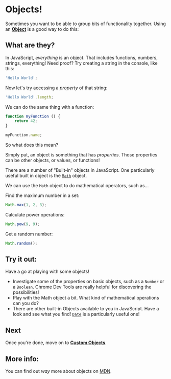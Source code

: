 # Objects!

Sometimes you want to be able to group bits of functionality together. Using an [**Object**](https://developer.mozilla.org/en-US/docs/Web/JavaScript/Reference/Global_Objects/Object) is a good way to do this:

## What are they?

In JavaScript, *everything* is an object. That includes functions, numbers, strings, everything! Need proof? Try creating a string in the console, like this:

```javascript
'Hello World';
```

Now let's try accessing a *property* of that string:

```javascript
'Hello World'.length;
```

We can do the same thing with a function:

```javascript
function myFunction () {
    return 42;
}

myFunction.name;
```

So what does this mean?

Simply put, an object is something that has *properties*. Those properties can be other objects, or values, or functions!

There are a number of "Built-in" objects in JavaScript. One particularly useful built in object is the [`Math`](https://developer.mozilla.org/en-US/docs/Web/JavaScript/Reference/Global_Objects/Math) object.

We can use the `Math` object to do mathematical operators, such as...

Find the maximum number in a set:
```javascript
Math.max(1, 2, 3);
```

Calculate power operations:
```javascript
Math.pow(9, 9);
```

Get a random number:
```javascript
Math.random();
```

## Try it out:

Have a go at playing with some objects!

* Investigate some of the properties on basic objects, such as a `Number` or a `Boolean`. Chrome Dev Tools are really helpful for discovering the possibilities!
* Play with the Math object a bit. What kind of mathematical operations can you do?
* There are other built-in Objects available to you in JavaScript. Have a look and see what you find! [`Date`](https://developer.mozilla.org/en-US/docs/Web/JavaScript/Reference/Global_Objects/Date) is a particularly useful one!

## Next

Once you're done, move on to [**Custom Objects**](./08%20-%20Custom%20objects.md).

## More info:

You can find out *way* more about objects on [MDN](https://developer.mozilla.org/en-US/docs/Web/JavaScript/Guide/Working_with_Objects).

